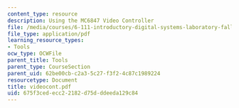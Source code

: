 ```yaml
---
content_type: resource
description: Using the MC6847 Video Controller
file: /media/courses/6-111-introductory-digital-systems-laboratory-fall-2002/675f3cedecc22182d75dddeeda129c84_videocont.pdf
file_type: application/pdf
learning_resource_types:
- Tools
ocw_type: OCWFile
parent_title: Tools
parent_type: CourseSection
parent_uid: 62be00cb-c2a3-5c27-f3f2-4c87c1989224
resourcetype: Document
title: videocont.pdf
uid: 675f3ced-ecc2-2182-d75d-ddeeda129c84
---
```

